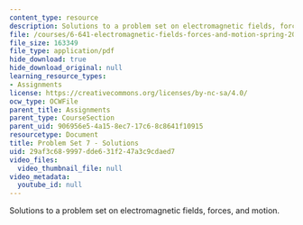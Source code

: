 ```yaml
---
content_type: resource
description: Solutions to a problem set on electromagnetic fields, forces, and motion.
file: /courses/6-641-electromagnetic-fields-forces-and-motion-spring-2005/29af3c689997dde631f247a3c9cdaed7_05_ps11sol.pdf
file_size: 163349
file_type: application/pdf
hide_download: true
hide_download_original: null
learning_resource_types:
- Assignments
license: https://creativecommons.org/licenses/by-nc-sa/4.0/
ocw_type: OCWFile
parent_title: Assignments
parent_type: CourseSection
parent_uid: 906956e5-4a15-8ec7-17c6-8c8641f10915
resourcetype: Document
title: Problem Set 7 - Solutions
uid: 29af3c68-9997-dde6-31f2-47a3c9cdaed7
video_files:
  video_thumbnail_file: null
video_metadata:
  youtube_id: null
---
```

Solutions to a problem set on electromagnetic fields, forces, and motion.